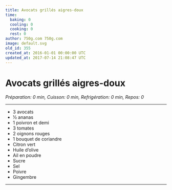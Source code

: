 ```yaml
---
title: Avocats grillés aigres-doux
time:
  baking: 0
  cooling: 0
  cooking: 0
  rest: 0
author: 750g.com 750g.com
image: default.svg
old_id: 355
created_at: 2016-01-01 00:00:00 UTC
updated_at: 2017-07-14 21:08:47 UTC
---
```


# Avocats grillés aigres-doux

_Préparation: 0 min, Cuisson: 0 min, Refrigération: 0 min, Repos: 0_

---

- 3 avocats
- ½ ananas
- 1 poivron et demi
- 3 tomates
- 2 oignons rouges
- 1 bouquet de coriandre
- Citron vert
- Huile d’olive
- Ail en poudre
- Sucre
- Sel
- Poivre
- Gingembre

---
